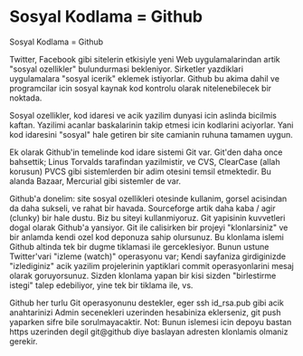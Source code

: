 # Sosyal Kodlama = Github


Sosyal Kodlama = Github




Twitter, Facebook gibi sitelerin etkisiyle yeni Web uygulamalarindan artik "sosyal ozellikler" bulundurmasi bekleniyor. Sirketler yazdiklari uygulamalara "sosyal icerik" eklemek istiyorlar.  Github bu akima dahil ve programcilar icin sosyal kaynak kod kontrolu olarak nitelenebilecek bir noktada.

Sosyal ozellikler, kod idaresi ve acik yazilim dunyasi icin aslinda bicilmis kaftan. Yazilimi acanlar baskalarinin takip etmesi icin kodlarini aciyorlar. Yani kod idaresini "sosyal" hale getiren bir site camianin ruhuna tamamen uygun.

Ek olarak Github'in temelinde kod idare sistemi Git var. Git'den daha once bahsettik; Linus Torvalds tarafindan yazilmistir, ve CVS, ClearCase (allah korusun) PVCS gibi sistemlerden bir adim otesini temsil etmektedir. Bu alanda Bazaar, Mercurial gibi sistemler de var.

Github'a donelim: site sosyal ozellikleri otesinde kullanim, gorsel acisindan da daha sukseli, ve rahat bir havada. Sourceforge artik daha kaba / agir (clunky) bir hale dustu. Biz bu siteyi kullanmiyoruz. Git yapisinin kuvvetleri dogal olarak Github'a yansiyor. Git ile calisirken bir projeyi "klonlarsiniz" ve bir anlamda kendi ozel kod deponuza sahip olursunuz. Bu klonlama islemi Github altinda tek bir dugme tiklamasi ile gerceklesiyor. Bunun ustune Twitter'vari "izleme (watch)" operasyonu var; Kendi sayfaniza girdiginizde "izlediginiz" acik yazilim projelerinin yaptiklari commit operasyonlarini mesaj olarak goruyorsunuz. Sizden klonlama yapan bir kisi sizden "birlestirme istegi" talep edebiliyor, yine tek bir tiklama ile, vs.

Github her turlu Git operasyonunu destekler, eger ssh id_rsa.pub gibi acik anahtarinizi Admin secenekleri uzerinden hesabiniza eklerseniz, git push yaparken sifre bile sorulmayacaktir. Not: Bunun islemesi icin depoyu bastan https uzerinden degil git@github diye baslayan adresten klonlamis olmaniz gerekir.





